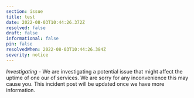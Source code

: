 ```yaml
---
section: issue
title: test
date: 2022-08-03T10:44:26.372Z
resolved: false
draft: false
informational: false
pin: false
resolvedWhen: 2022-08-03T10:44:26.384Z
severity: notice
---
```

*Investigating* - We are investigating a potential issue that might affect the uptime of one our of services. We are sorry for any inconvenience this may cause you. This incident post will be updated once we have more information.